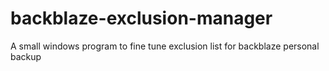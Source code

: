 # backblaze-exclusion-manager
A small windows program to fine tune exclusion list for backblaze personal backup
